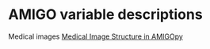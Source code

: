 # AMIGO variable descriptions

Medical images [Medical Image Structure in AMIGOpy](MedicalImage_type.md)